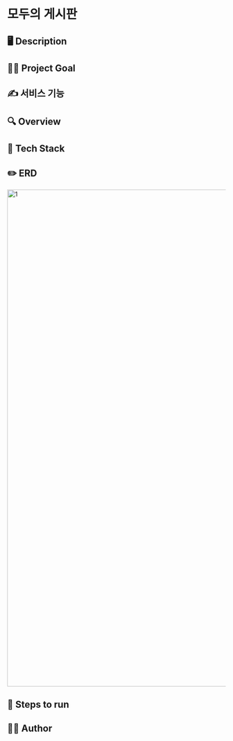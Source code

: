 # 모두의 게시판

## 🖥️ Description


## 👨‍💻 Project Goal


## ✍️ 서비스 기능


## 🔍 Overview


## 🔧 Tech Stack



## ✏️ ERD
<img width="1145" alt="1" src="https://user-images.githubusercontent.com/81599684/147433281-e02908c1-3e88-4ff9-abd1-64ba79a7469b.png">




## 🏃 Steps to run




## 🤼‍♂️ Author
